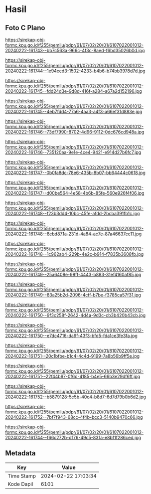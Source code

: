 # Hasil

## Foto C Plano

https://sirekap-obj-formc.kpu.go.id/f255/pemilu/pdpr/61/07/02/20/01/6107022001012-20240222-161743--bb7c563a-966c-4f3c-8aed-f6bd35026b0d.jpg

https://sirekap-obj-formc.kpu.go.id/f255/pemilu/pdpr/61/07/02/20/01/6107022001012-20240222-161744--1e94ccd3-1502-4233-b4b6-b74bb3978d7d.jpg

https://sirekap-obj-formc.kpu.go.id/f255/pemilu/pdpr/61/07/02/20/01/6107022001012-20240222-161745--fdd24d3e-9d8d-416f-a284-a67a2d152196.jpg

https://sirekap-obj-formc.kpu.go.id/f255/pemilu/pdpr/61/07/02/20/01/6107022001012-20240222-161745--4eb7fdd4-77a6-4aa3-a4f3-a66ef31d883e.jpg

https://sirekap-obj-formc.kpu.go.id/f255/pemilu/pdpr/61/07/02/20/01/6107022001012-20240222-161746--73df7990-8702-4d96-9112-0dc676cd948a.jpg

https://sirekap-obj-formc.kpu.go.id/f255/pemilu/pdpr/61/07/02/20/01/6107022001012-20240222-161746--735120aa-9e1e-4ce4-9421-e914d27b6fc7.jpg

https://sirekap-obj-formc.kpu.go.id/f255/pemilu/pdpr/61/07/02/20/01/6107022001012-20240222-161747--0b0fa8dc-78e6-435b-8b07-bb64444c0618.jpg

https://sirekap-obj-formc.kpu.go.id/f255/pemilu/pdpr/61/07/02/20/01/6107022001012-20240222-161747--d00be564-4e58-4b6b-85fe-560e926f4f06.jpg

https://sirekap-obj-formc.kpu.go.id/f255/pemilu/pdpr/61/07/02/20/01/6107022001012-20240222-161748--f23b3dd4-10bc-45fe-afdd-2bcba391fb1c.jpg

https://sirekap-obj-formc.kpu.go.id/f255/pemilu/pdpr/61/07/02/20/01/6107022001012-20240222-161748--8cbd871a-231d-4a84-ac7e-87a46637cc11.jpg

https://sirekap-obj-formc.kpu.go.id/f255/pemilu/pdpr/61/07/02/20/01/6107022001012-20240222-161748--1c962ab4-229b-4e2c-b914-f7835b3608fb.jpg

https://sirekap-obj-formc.kpu.go.id/f255/pemilu/pdpr/61/07/02/20/01/6107022001012-20240222-161749--25a6408e-98ff-4443-b883-31ef4160af85.jpg

https://sirekap-obj-formc.kpu.go.id/f255/pemilu/pdpr/61/07/02/20/01/6107022001012-20240222-161749--83a25b2d-2096-4cff-b7be-f3785ca57f31.jpg

https://sirekap-obj-formc.kpu.go.id/f255/pemilu/pdpr/61/07/02/20/01/6107022001012-20240222-161750--9f3c258f-2642-4d4a-9d3c-cb3b420b43cb.jpg

https://sirekap-obj-formc.kpu.go.id/f255/pemilu/pdpr/61/07/02/20/01/6107022001012-20240222-161750--e7dc4716-da9f-43f3-bfd5-fda1ce3fe3fa.jpg

https://sirekap-obj-formc.kpu.go.id/f255/pemilu/pdpr/61/07/02/20/01/6107022001012-20240222-161751--20c1bfbe-b1c4-4c4d-9199-7a8b56b9ff5e.jpg

https://sirekap-obj-formc.kpu.go.id/f255/pemilu/pdpr/61/07/02/20/01/6107022001012-20240222-161751--22f44b97-0f6d-4185-b4e5-66b3e29df6ff.jpg

https://sirekap-obj-formc.kpu.go.id/f255/pemilu/pdpr/61/07/02/20/01/6107022001012-20240222-161752--b5879128-5c5b-40c4-b8d7-6d7d79b0b6d2.jpg

https://sirekap-obj-formc.kpu.go.id/f255/pemilu/pdpr/61/07/02/20/01/6107022001012-20240222-161752--7bf7f943-68cc-4f4b-bcc3-5140b9470c66.jpg

https://sirekap-obj-formc.kpu.go.id/f255/pemilu/pdpr/61/07/02/20/01/6107022001012-20240222-161744--f66c272b-d176-49c5-831a-e8bf1f286ced.jpg


## Metadata

| Key        | Value               |
| ---------- | ------------------- |
| Time Stamp | 2024-02-22 17:03:34 |
| Kode Dapil | 6101                |



